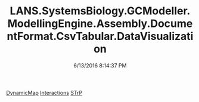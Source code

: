 ﻿---
title: LANS.SystemsBiology.GCModeller.ModellingEngine.Assembly.DocumentFormat.CsvTabular.DataVisualization
date: 6/13/2016 8:14:37 PM
---

[DynamicMap](T-LANS.SystemsBiology.GCModeller.ModellingEngine.Assembly.DocumentFormat.CsvTabular.DataVisualization.DynamicMap.html)
[Interactions](T-LANS.SystemsBiology.GCModeller.ModellingEngine.Assembly.DocumentFormat.CsvTabular.DataVisualization.Interactions.html)
[STrP](T-LANS.SystemsBiology.GCModeller.ModellingEngine.Assembly.DocumentFormat.CsvTabular.DataVisualization.STrP.html)
